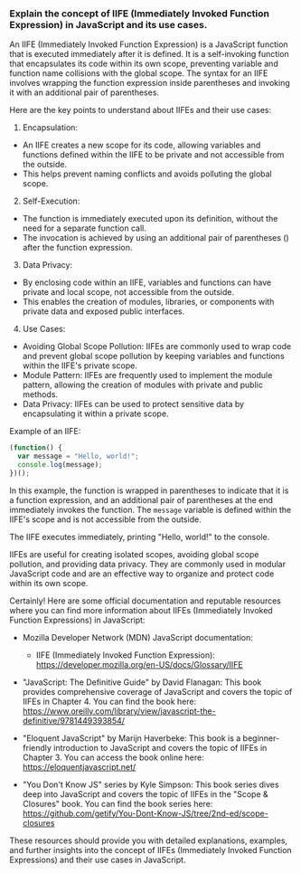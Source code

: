 ### Explain the concept of IIFE (Immediately Invoked Function Expression) in JavaScript and its use cases.

An IIFE (Immediately Invoked Function Expression) is a JavaScript function that is executed immediately after it is defined. It is a self-invoking function that encapsulates its code within its own scope, preventing variable and function name collisions with the global scope. The syntax for an IIFE involves wrapping the function expression inside parentheses and invoking it with an additional pair of parentheses.

Here are the key points to understand about IIFEs and their use cases:

1. Encapsulation:
  - An IIFE creates a new scope for its code, allowing variables and functions defined within the IIFE to be private and not accessible from the outside.
  - This helps prevent naming conflicts and avoids polluting the global scope.

2. Self-Execution:
  - The function is immediately executed upon its definition, without the need for a separate function call.
  - The invocation is achieved by using an additional pair of parentheses () after the function expression.

3. Data Privacy:
  - By enclosing code within an IIFE, variables and functions can have private and local scope, not accessible from the outside.
  - This enables the creation of modules, libraries, or components with private data and exposed public interfaces.

4. Use Cases:
  - Avoiding Global Scope Pollution: IIFEs are commonly used to wrap code and prevent global scope pollution by keeping variables and functions within the IIFE's private scope.
  - Module Pattern: IIFEs are frequently used to implement the module pattern, allowing the creation of modules with private and public methods.
  - Data Privacy: IIFEs can be used to protect sensitive data by encapsulating it within a private scope.

Example of an IIFE:

```javascript
(function() {
  var message = "Hello, world!";
  console.log(message);
})();
```

In this example, the function is wrapped in parentheses to indicate that it is a function expression, and an additional pair of parentheses at the end immediately invokes the function. The `message` variable is defined within the IIFE's scope and is not accessible from the outside.

The IIFE executes immediately, printing "Hello, world!" to the console.

IIFEs are useful for creating isolated scopes, avoiding global scope pollution, and providing data privacy. They are commonly used in modular JavaScript code and are an effective way to organize and protect code within its own scope.

Certainly! Here are some official documentation and reputable resources where you can find more information about IIFEs (Immediately Invoked Function Expressions) in JavaScript:

- Mozilla Developer Network (MDN) JavaScript documentation:
  - IIFE (Immediately Invoked Function Expression): https://developer.mozilla.org/en-US/docs/Glossary/IIFE

- "JavaScript: The Definitive Guide" by David Flanagan: This book provides comprehensive coverage of JavaScript and covers the topic of IIFEs in Chapter 4. You can find the book here: https://www.oreilly.com/library/view/javascript-the-definitive/9781449393854/

- "Eloquent JavaScript" by Marijn Haverbeke: This book is a beginner-friendly introduction to JavaScript and covers the topic of IIFEs in Chapter 3. You can access the book online here: https://eloquentjavascript.net/

- "You Don't Know JS" series by Kyle Simpson: This book series dives deep into JavaScript and covers the topic of IIFEs in the "Scope & Closures" book. You can find the book series here: https://github.com/getify/You-Dont-Know-JS/tree/2nd-ed/scope-closures

These resources should provide you with detailed explanations, examples, and further insights into the concept of IIFEs (Immediately Invoked Function Expressions) and their use cases in JavaScript.
